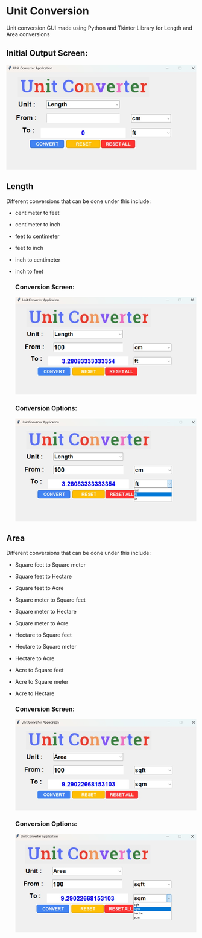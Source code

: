 # Unit Conversion
Unit conversion GUI made using Python and Tkinter Library for Length and Area conversions

## Initial Output Screen:

![](GUI.jpeg)

## Length

Different conversions that can be done under this include:

- centimeter to feet
- centimeter to inch
- feet to centimeter
- feet to inch
- inch to centimeter
- inch to feet

  ### Conversion Screen:

  ![](lengthconvert.jpeg)

  ### Conversion Options:

  ![](lengthoption.jpeg)

 ## Area

Different conversions that can be done under this include:

- Square feet to Square meter
- Square feet to Hectare
- Square feet to Acre
- Square meter to Square feet
- Square meter to Hectare
- Square meter to Acre
- Hectare to Square feet
- Hectare to Square meter
- Hectare to Acre
- Acre to Square feet
- Acre to Square meter
- Acre to Hectare

  ### Conversion Screen:

  ![](areaconvert.jpeg)

  ### Conversion Options:

  ![](areaoption.jpeg) 
